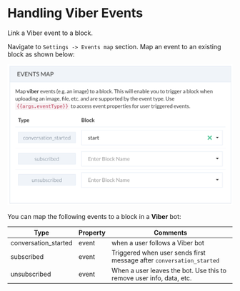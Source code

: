 # Handling Viber Events

Link a Viber event to a block.

Navigate to `Settings -> Events map` section.  Map an event to an existing block as shown below:

![](./viber-events.png)


You can map the following events to a block in a **Viber** bot:

| Type | Property | Comments |
| -- | -- | -- |
| conversation_started | event | when a user follows a Viber bot |
| subscribed | event | Triggered when user sends first message after `conversation_started` | 
| unsubscribed | event | When a user leaves the bot. Use this to remove user info, data, etc.|


